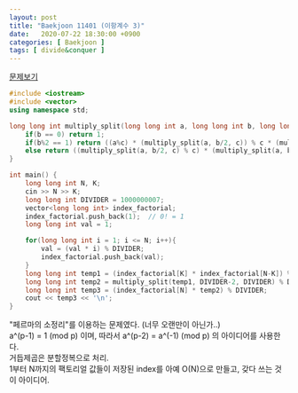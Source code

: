 ```yaml
---
layout: post
title: "Baekjoon 11401 (이항계수 3)"
date:   2020-07-22 18:30:00 +0900
categories: [ Baekjoon ]
tags: [ divide&conquer ]
---
```


[문제보기][prob]

```c++
#include <iostream>
#include <vector>
using namespace std;

long long int multiply_split(long long int a, long long int b, long long int c) {  // a^b = ? (mod c)
    if(b == 0) return 1;
    if(b%2 == 1) return ((a%c) * (multiply_split(a, b/2, c)) % c * (multiply_split(a, b/2, c) % c)) % c;
    else return ((multiply_split(a, b/2, c) % c) * (multiply_split(a, b/2, c) % c)) % c;
}

int main() {
    long long int N, K;
    cin >> N >> K;
    long long int DIVIDER = 1000000007;
    vector<long long int> index_factorial;
    index_factorial.push_back(1);  // 0! = 1
    long long int val = 1;

    for(long long int i = 1; i <= N; i++){
        val = (val * i) % DIVIDER;
        index_factorial.push_back(val);
    }
    long long int temp1 = (index_factorial[K] * index_factorial[N-K]) % DIVIDER;
    long long int temp2 = multiply_split(temp1, DIVIDER-2, DIVIDER) % DIVIDER;
    long long int temp3 = (index_factorial[N] * temp2) % DIVIDER;
    cout << temp3 << '\n';
}
```

"페르마의 소정리"를 이용하는 문제였다. (너무 오랜만이 아닌가..)  
a^(p-1) = 1 (mod p) 이며, 따라서 a^(p-2) = a^(-1) (mod p) 의 아이디어를 사용한다.  
거듭제곱은 분할정복으로 처리.  
1부터 N까지의 팩토리얼 값들이 저장된 index를 아예 O(N)으로 만들고, 갖다 쓰는 것이 아이디어.


[prob]:  https://www.acmicpc.net/problem/11401